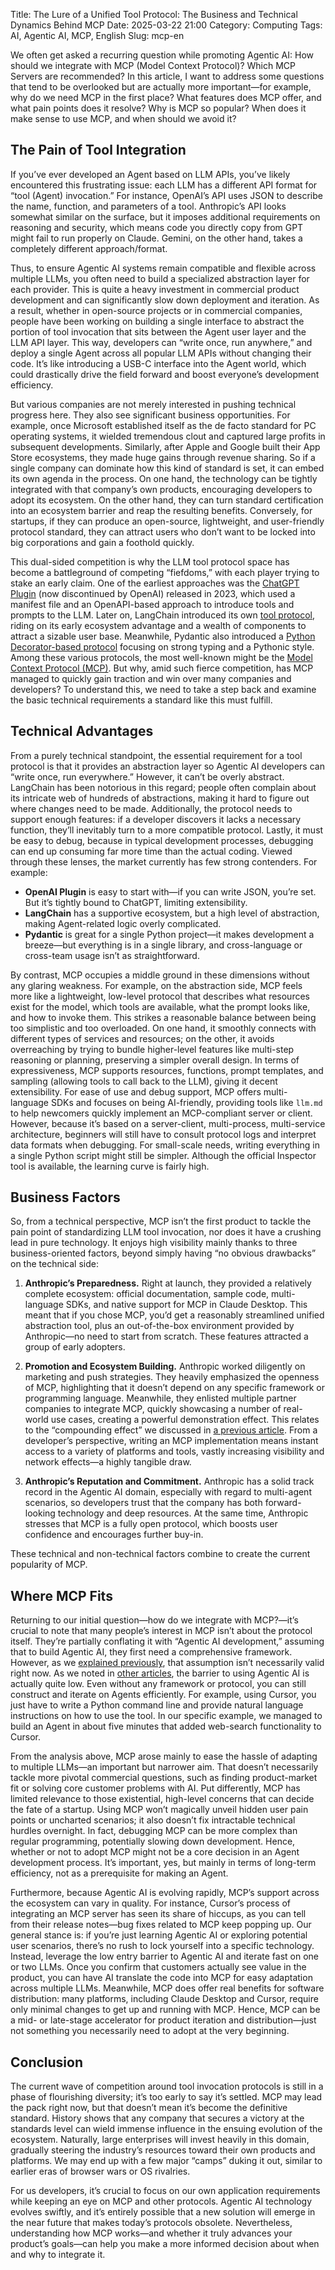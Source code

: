 Title: The Lure of a Unified Tool Protocol: The Business and Technical Dynamics Behind MCP
Date: 2025-03-22 21:00
Category: Computing
Tags: AI, Agentic AI, MCP, English
Slug: mcp-en

We often get asked a recurring question while promoting Agentic AI: How should we integrate with MCP (Model Context Protocol)? Which MCP Servers are recommended? In this article, I want to address some questions that tend to be overlooked but are actually more important—for example, why do we need MCP in the first place? What features does MCP offer, and what pain points does it resolve? Why is MCP so popular? When does it make sense to use MCP, and when should we avoid it?

## The Pain of Tool Integration

If you’ve ever developed an Agent based on LLM APIs, you’ve likely encountered this frustrating issue: each LLM has a different API format for “tool (Agent) invocation.” For instance, OpenAI’s API uses JSON to describe the name, function, and parameters of a tool. Anthropic’s API looks somewhat similar on the surface, but it imposes additional requirements on reasoning and security, which means code you directly copy from GPT might fail to run properly on Claude. Gemini, on the other hand, takes a completely different approach/format.

Thus, to ensure Agentic AI systems remain compatible and flexible across multiple LLMs, you often need to build a specialized abstraction layer for each provider. This is quite a heavy investment in commercial product development and can significantly slow down deployment and iteration. As a result, whether in open-source projects or in commercial companies, people have been working on building a single interface to abstract the portion of tool invocation that sits between the Agent user layer and the LLM API layer. This way, developers can “write once, run anywhere,” and deploy a single Agent across all popular LLM APIs without changing their code. It’s like introducing a USB-C interface into the Agent world, which could drastically drive the field forward and boost everyone’s development efficiency.

But various companies are not merely interested in pushing technical progress here. They also see significant business opportunities. For example, once Microsoft established itself as the de facto standard for PC operating systems, it wielded tremendous clout and captured large profits in subsequent developments. Similarly, after Apple and Google built their App Store ecosystems, they made huge gains through revenue sharing. So if a single company can dominate how this kind of standard is set, it can embed its own agenda in the process. On one hand, the technology can be tightly integrated with that company’s own products, encouraging developers to adopt its ecosystem. On the other hand, they can turn standard certification into an ecosystem barrier and reap the resulting benefits. Conversely, for startups, if they can produce an open-source, lightweight, and user-friendly protocol standard, they can attract users who don’t want to be locked into big corporations and gain a foothold quickly.

This dual-sided competition is why the LLM tool protocol space has become a battleground of competing “fiefdoms,” with each player trying to stake an early claim. One of the earliest approaches was the [ChatGPT Plugin](https://openai.com/index/chatgpt-plugins/) (now discontinued by OpenAI) released in 2023, which used a manifest file and an OpenAPI-based approach to introduce tools and prompts to the LLM. Later on, LangChain introduced its own [tool protocol](https://python.langchain.com/docs/concepts/tools/), riding on its early ecosystem advantage and a wealth of components to attract a sizable user base. Meanwhile, Pydantic also introduced a [Python Decorator-based protocol](https://ai.pydantic.dev/tools/) focusing on strong typing and a Pythonic style. Among these various protocols, the most well-known might be the [Model Context Protocol (MCP)](https://modelcontextprotocol.io/). But why, amid such fierce competition, has MCP managed to quickly gain traction and win over many companies and developers? To understand this, we need to take a step back and examine the basic technical requirements a standard like this must fulfill.

## Technical Advantages

From a purely technical standpoint, the essential requirement for a tool protocol is that it provides an abstraction layer so Agentic AI developers can “write once, run everywhere.” However, it can’t be overly abstract. LangChain has been notorious in this regard; people often complain about its intricate web of hundreds of abstractions, making it hard to figure out where changes need to be made. Additionally, the protocol needs to support enough features: if a developer discovers it lacks a necessary function, they’ll inevitably turn to a more compatible protocol. Lastly, it must be easy to debug, because in typical development processes, debugging can end up consuming far more time than the actual coding. Viewed through these lenses, the market currently has few strong contenders. For example:

- **OpenAI Plugin** is easy to start with—if you can write JSON, you’re set. But it’s tightly bound to ChatGPT, limiting extensibility.  
- **LangChain** has a supportive ecosystem, but a high level of abstraction, making Agent-related logic overly complicated.  
- **Pydantic** is great for a single Python project—it makes development a breeze—but everything is in a single library, and cross-language or cross-team usage isn’t as straightforward.

By contrast, MCP occupies a middle ground in these dimensions without any glaring weakness. For example, on the abstraction side, MCP feels more like a lightweight, low-level protocol that describes what resources exist for the model, which tools are available, what the prompt looks like, and how to invoke them. This strikes a reasonable balance between being too simplistic and too overloaded. On one hand, it smoothly connects with different types of services and resources; on the other, it avoids overreaching by trying to bundle higher-level features like multi-step reasoning or planning, preserving a simpler overall design. In terms of expressiveness, MCP supports resources, functions, prompt templates, and sampling (allowing tools to call back to the LLM), giving it decent extensibility. For ease of use and debug support, MCP offers multi-language SDKs and focuses on being AI-friendly, providing tools like `llm.md` to help newcomers quickly implement an MCP-compliant server or client. However, because it’s based on a server-client, multi-process, multi-service architecture, beginners will still have to consult protocol logs and interpret data formats when debugging. For small-scale needs, writing everything in a single Python script might still be simpler. Although the official Inspector tool is available, the learning curve is fairly high.

## Business Factors

So, from a technical perspective, MCP isn’t the first product to tackle the pain point of standardizing LLM tool invocation, nor does it have a crushing lead in pure technology. It enjoys high visibility mainly thanks to three business-oriented factors, beyond simply having “no obvious drawbacks” on the technical side:

1. **Anthropic’s Preparedness.** Right at launch, they provided a relatively complete ecosystem: official documentation, sample code, multi-language SDKs, and native support for MCP in Claude Desktop. This meant that if you chose MCP, you’d get a reasonably streamlined unified abstraction tool, plus an out-of-the-box environment provided by Anthropic—no need to start from scratch. These features attracted a group of early adopters.

2. **Promotion and Ecosystem Building.** Anthropic worked diligently on marketing and push strategies. They heavily emphasized the openness of MCP, highlighting that it doesn’t depend on any specific framework or programming language. Meanwhile, they enlisted multiple partner companies to integrate MCP, quickly showcasing a number of real-world use cases, creating a powerful demonstration effect. This relates to the “compounding effect” we discussed in [a previous article](https://yage.ai/manus-en.html). From a developer’s perspective, writing an MCP implementation means instant access to a variety of platforms and tools, vastly increasing visibility and network effects—a highly tangible draw.

3. **Anthropic’s Reputation and Commitment.** Anthropic has a solid track record in the Agentic AI domain, especially with regard to multi-agent scenarios, so developers trust that the company has both forward-looking technology and deep resources. At the same time, Anthropic stresses that MCP is a fully open protocol, which boosts user confidence and encourages further buy-in.

These technical and non-technical factors combine to create the current popularity of MCP.

## Where MCP Fits

Returning to our initial question—how do we integrate with MCP?—it’s crucial to note that many people’s interest in MCP isn’t about the protocol itself. They’re partially conflating it with “Agentic AI development,” assuming that to build Agentic AI, they first need a comprehensive framework. However, as we [explained previously](https://yage.ai/why-forget-all-frameworks-en.html), that assumption isn’t necessarily valid right now. As we noted in [other articles](https://yage.ai/cursor-to-devin-en.html), the barrier to using Agentic AI is actually quite low. Even without any framework or protocol, you can still construct and iterate on Agents efficiently. For example, using Cursor, you just have to write a Python command line and provide natural language instructions on how to use the tool. In our specific example, we managed to build an Agent in about five minutes that added web-search functionality to Cursor.

From the analysis above, MCP arose mainly to ease the hassle of adapting to multiple LLMs—an important but narrower aim. That doesn’t necessarily tackle more pivotal commercial questions, such as finding product-market fit or solving core customer problems with AI. Put differently, MCP has limited relevance to those existential, high-level concerns that can decide the fate of a startup. Using MCP won’t magically unveil hidden user pain points or uncharted scenarios; it also doesn’t fix intractable technical hurdles overnight. In fact, debugging MCP can be more complex than regular programming, potentially slowing down development. Hence, whether or not to adopt MCP might not be a core decision in an Agent development process. It’s important, yes, but mainly in terms of long-term efficiency, not as a prerequisite for making an Agent.

Furthermore, because Agentic AI is evolving rapidly, MCP’s support across the ecosystem can vary in quality. For instance, Cursor’s process of integrating an MCP server has seen its share of hiccups, as you can tell from their release notes—bug fixes related to MCP keep popping up. Our general stance is: if you’re just learning Agentic AI or exploring potential user scenarios, there’s no rush to lock yourself into a specific technology. Instead, leverage the low entry barrier to Agentic AI and iterate fast on one or two LLMs. Once you confirm that customers actually see value in the product, you can have AI translate the code into MCP for easy adaptation across multiple LLMs. Meanwhile, MCP does offer real benefits for software distribution: many platforms, including Claude Desktop and Cursor, require only minimal changes to get up and running with MCP. Hence, MCP can be a mid- or late-stage accelerator for product iteration and distribution—just not something you necessarily need to adopt at the very beginning.

## Conclusion

The current wave of competition around tool invocation protocols is still in a phase of flourishing diversity; it’s too early to say it’s settled. MCP may lead the pack right now, but that doesn’t mean it’s become the definitive standard. History shows that any company that secures a victory at the standards level can wield immense influence in the ensuing evolution of the ecosystem. Naturally, large enterprises will invest heavily in this domain, gradually steering the industry’s resources toward their own products and platforms. We may end up with a few major “camps” duking it out, similar to earlier eras of browser wars or OS rivalries.

For us developers, it’s crucial to focus on our own application requirements while keeping an eye on MCP and other protocols. Agentic AI technology evolves swiftly, and it’s entirely possible that a new solution will emerge in the near future that makes today’s protocols obsolete. Nevertheless, understanding how MCP works—and whether it truly advances your product’s goals—can help you make a more informed decision about when and why to integrate it.